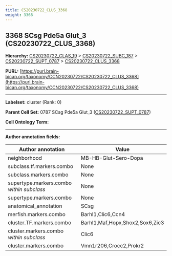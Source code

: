 ```yaml
---
title: CS20230722_CLUS_3368
weight: 3368
---
```

## 3368 SCsg Pde5a Glut_3 (CS20230722_CLUS_3368)
<b>Hierarchy: </b>
[CS20230722_CLAS_19](../CS20230722_CLAS_19) >
[CS20230722_SUBC_187](../CS20230722_SUBC_187) >
[CS20230722_SUPT_0787](../CS20230722_SUPT_0787) >
[CS20230722_CLUS_3368](../CS20230722_CLUS_3368)

**PURL:** [https://purl.brain-bican.org/taxonomy/CCN20230722/CS20230722_CLUS_3368](https://purl.brain-bican.org/taxonomy/CCN20230722/CS20230722_CLUS_3368)

---


**Labelset:** cluster (Rank: 0)

**Parent Cell Set:** 0787 SCsg Pde5a Glut_3 ([CS20230722_SUPT_0787](../CS20230722_SUPT_0787))



**Cell Ontology Term:** 

[MARKER GENES.]: #


---

[TRANSFERRED ANNOTATIONS.]: #


[AUTHOR ANNOTATION FIELDS.]: #


**Author annotation fields:**

| Author annotation | Value |
|-------------------|-------|
|neighborhood|MB-HB-Glut-Sero-Dopa|
|subclass.tf.markers.combo|None|
|subclass.markers.combo|None|
|supertype.markers.combo _within subclass_|None|
|supertype.markers.combo|None|
|anatomical_annotation|SCsg|
|merfish.markers.combo|Barhl1,Clic6,Ccn4|
|cluster.TF.markers.combo|Barhl1,Maf,Hopx,Shox2,Sox6,Zic3|
|cluster.markers.combo _within subclass_|Clic6|
|cluster.markers.combo|Vmn1r206,Crocc2,Prokr2|
